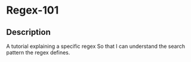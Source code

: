 # Regex-101

## Description
A tutorial explaining a specific regex
So that I can understand the search pattern the regex defines.
